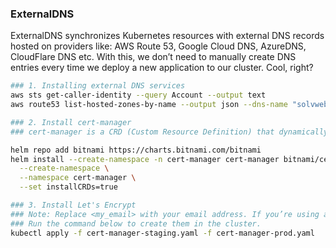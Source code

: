 ### ExternalDNS

ExternalDNS synchronizes Kubernetes resources with external DNS records hosted on providers like:
AWS Route 53, Google Cloud DNS, AzureDNS, CloudFlare DNS etc. With this, we don’t need to manually create DNS entries every time we deploy a new application to our cluster. Cool, right?

```sh
### 1. Installing external DNS services
aws sts get-caller-identity --query Account --output text
aws route53 list-hosted-zones-by-name --output json --dns-name "solvweb.net." | jq -r '.HostedZones[0].Id'

### 2. Install cert-manager
### cert-manager is a CRD (Custom Resource Definition) that dynamically generates TLS/SSL certificates for our applications using Let’s Encrypt (although it also supports other issuers).

helm repo add bitnami https://charts.bitnami.com/bitnami
helm install --create-namespace -n cert-manager cert-manager bitnami/cert-manager \
  --create-namespace \
  --namespace cert-manager \
  --set installCRDs=true

### 3. Install Let's Encrypt 
### Note: Replace <my_email> with your email address. If you’re using an Ingress other than Nginx, you need to change the manifests above by setting the appropriate class.
### Run the command below to create them in the cluster.
kubectl apply -f cert-manager-staging.yaml -f cert-manager-prod.yaml 


